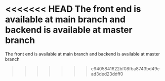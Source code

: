 <<<<<<< HEAD
The front end is available at main branch and backend is available at master branch
=======
The front end is available at main branch and backend is available at master branch
>>>>>>> e9405841622bf08fba8743bd49ead3ded23ddff0
